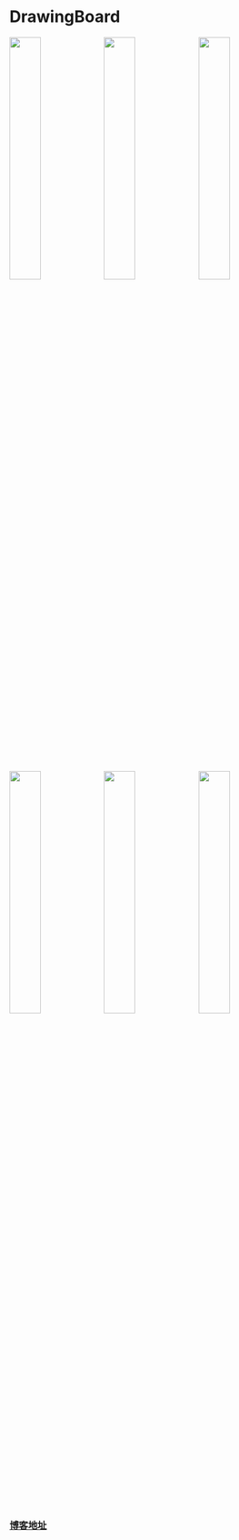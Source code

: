 # DrawingBoard

<img width=33% src="https://raw.githubusercontent.com/zhangao0086/DrawingBoard/master/preview1.png" /><img width=33% src="https://raw.githubusercontent.com/zhangao0086/DrawingBoard/master/preview2.png" /><img width=33% src="https://raw.githubusercontent.com/zhangao0086/DrawingBoard/master/preview3.png" /><br />
<img width=33% src="https://raw.githubusercontent.com/zhangao0086/DrawingBoard/master/preview4.png" /><img width=33% src="https://raw.githubusercontent.com/zhangao0086/DrawingBoard/master/preview5.png" /><img width=33% src="https://raw.githubusercontent.com/zhangao0086/DrawingBoard/master/preview6.png" />

### <a href="http://blog.csdn.net/zhangao0086/article/details/43836789" target="_blank">博客地址</a>